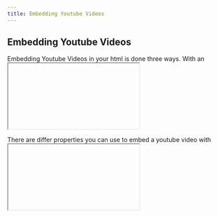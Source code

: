 ```yaml
---
title: Embedding Youtube Videos
---
```

## Embedding Youtube Videos

Embedding Youtube Videos in your html is done three ways. With an <iframe> , <object> , or <embed>. It is recommended to use only <iframe> to embed youtube videos, because the tags <object> and <embed> are considered (Deprecated) tags.
  
A deprecated tag that is one that can still be used technically, however it is most likely going to be obselete. When html6 or newer language takes html5 place. 

An Example of an embedded Youtube video is below.

<iframe width="420" height="315"
src="https://www.youtube.com/embed/XGSy3_Czz8k">
</iframe>

There are differ properties you can use to embed a youtube video with <iframe>. A <iframe> embedded video can autoplay or it can have controls, an embedded youtube video using <iframe> can even loop infinitely.
  

#### More Information:
<!-- Please add any articles you think might be helpful to read before writing the article -->

A more in-depth guide on how you can embed youtube videos can be found at the w3schools.

-->https://www.w3schools.com/html/html_youtube.asp<--
